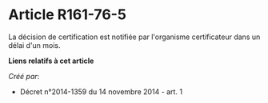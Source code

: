 # Article R161-76-5

La décision de certification est notifiée par l'organisme certificateur dans un délai d'un mois.

**Liens relatifs à cet article**

_Créé par_:

  - Décret n°2014-1359 du 14 novembre 2014 - art. 1
